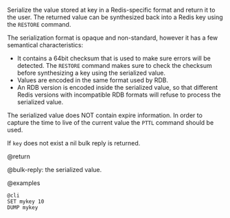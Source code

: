 Serialize the value stored at key in a Redis-specific format and return it to
the user. The returned value can be synthesized back into a Redis key using the
`RESTORE` command.

The serialization format is opaque and non-standard, however it has a few
semantical characteristics:

* It contains a 64bit checksum that is used to make sure errors will be
  detected. The `RESTORE` command makes sure to check the checksum before
  synthesizing a key using the serialized value.
* Values are encoded in the same format used by RDB.
* An RDB version is encoded inside the serialized value, so that different Redis
  versions with incompatible RDB formats will refuse to process the serialized
  value.

The serialized value does NOT contain expire information. In order to capture
the time to live of the current value the `PTTL` command should be used.

If `key` does not exist a nil bulk reply is returned.

@return

@bulk-reply: the serialized value.

@examples

    @cli
    SET mykey 10
    DUMP mykey
